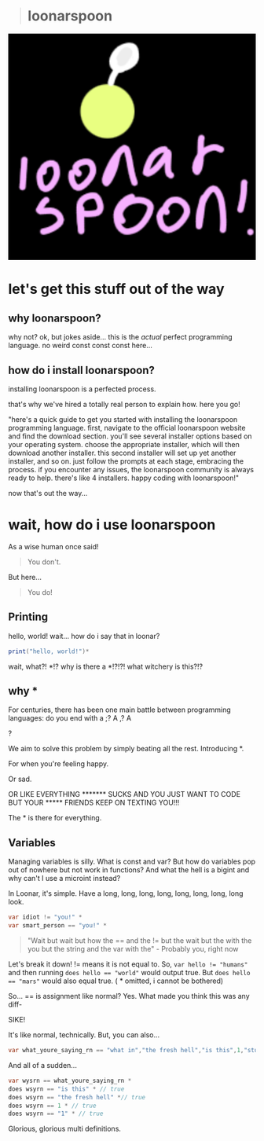 ># loonarspoon

![Comes with an amazing logo!](loogoo.png)

# let's get this stuff out of the way

## why loonarspoon?
why not?
ok, but jokes aside...
this is the *actual* perfect programming language. no weird const const const here...

## how do i install loonarspoon?
installing loonarspoon is a perfected process.

that's why we've hired a totally real person to explain how.
here you go!

"here's a quick guide to get you started with installing the loonarspoon programming language. first, navigate to the official loonarspoon website and find the download section. you'll see several installer options based on your operating system. choose the appropriate installer, which will then download another installer. this second installer will set up yet another installer, and so on. just follow the prompts at each stage, embracing the process. if you encounter any issues, the loonarspoon community is always ready to help. there's like 4 installers. happy coding with loonarspoon!"

now that's out the way...

# wait, how do i use loonarspoon

As a wise human once said!
> You don't.

But here...
> You do!

## Printing

hello, world! wait... how do i say that in loonar?
```java
print("hello, world!")*
```

wait, what?! *!?
why is there a *!?!?!
what witchery is this?!?

## why *

For centuries, there has been one main battle between programming languages: do you end with a ;? A ,? A

?

We aim to solve this problem by simply beating all the rest. Introducing *.

For when you're feeling happy.

Or sad.

OR LIKE EVERYTHING ******* SUCKS AND YOU JUST WANT TO CODE BUT YOUR ***** FRIENDS KEEP ON TEXTING YOU!!!

The * is there for everything.

## Variables

Managing variables is silly. What is const and var? But how do variables pop out of nowhere but not work in functions? And what the hell is a bigint and why can't I use a microint instead?

In Loonar, it's simple. Have a long, long, long, long, long, long, long, long look.


```java
var idiot != "you!" *
var smart_person == "you!" *
```

> "Wait but wait but how the == and the != but the wait but the with the you but the string and the var with the" - Probably you, right now

Let's break it down!
!= means it is not equal to. So, `var hello != "humans"` and then running `does hello == "world"` would output true. But `does hello == "mars"` would also equal true. ( * omitted, i cannot be bothered)

So... == is assignment like normal?
Yes. What made you think this was any diff-

SIKE!

It's like normal, technically. But, you can also...

```java
var what_youre_saying_rn == "what in","the fresh hell","is this",1,"stupid language?" *
```

And all of a sudden...
 ```java
var wysrn == what_youre_saying_rn *
does wsyrn == "is this" * // true 
does wsyrn == "the fresh hell" *// true
does wsyrn == 1 * // true
does wsyrn == "1" * // true
```

Glorious, glorious multi definitions.
